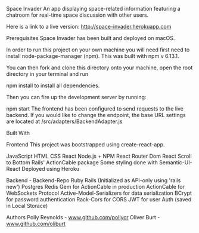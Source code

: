 Space Invader
An app displaying space-related information featuring a chatroom for real-time space discussion with other users.

Here is a link to a live version: http://space-invader.herokuapp.com

Prerequisites
Space Invader has been built and deployed on macOS.

In order to run this project on your own machine you will need first need to install node-package-manager (npm). This was built with npm v 6.13.1.

You can then fork and clone this directory onto your machine, open the root directory in your terminal and run

npm install
to install all dependencies.

Then you can fire up the development server by running:

npm start
The frontend has been configured to send requests to the live backend. 
If you would like to change the endpoint, the base URL settings are located at /src/adapters/BackendAdapter.js

Built With

Frontend
This project was bootstrapped using create-react-app.

JavaScript
HTML
CSS
React
Node.js + NPM
React Router Dom
React Scroll to Bottom
Rails' ActionCable package
Some styling done with Semantic-UI-React
Deployed using Heroku

Backend - Backend-Repo
Ruby
Rails (Initialized as API-only using 'rails new')
Postgres
Redis Gem for ActionCable in production
ActionCable for WebSockets Protocol
Active-Model-Serializers for data serialization
BCrypt for password authentication
Rack-Cors for CORS
JWT for user Auth (saved in Local Storace)

Authors
Polly Reynolds - www.github.com/pollycr
Oliver Burt - www.github.com/oliburt

